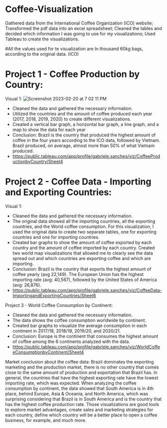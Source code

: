 # Coffee-Visualization

Gathered data from the International Coffee Organization (ICO) website;
Transformed the pdf data into an excel spreadsheet; Cleaned the tables and decided which information I was going to use for my visualizations;
Used Tableau to create the visualizations.

#All the values used for te visualization are In thousand 60kg bags, according to the original data. (ICO)

# Project 1 - Coffee Production by Country:

Visual 1: ![Screenshot 2023-02-20 at 7 02 11 PM](https://user-images.githubusercontent.com/123784158/220215333-732b9aa8-0a8e-4aa5-aae9-977d67739f1e.png)

- Cleaned the data and gathered the necessary information.
- Utilized the countries and the amount of coffee produced each year (2017, 2018, 2019, 2020) to create different visualizations.
- Created a vertical bar graph, a horizontal bar graph, a line graph, and a map to show the data for each year
- Conclusion: Brazil is the country that produced the highest amount of coffee in the four years according to the ICO data, followed by Vietnam. Brazil produced, on average, almost more than 50% of what Vietnam produced.
- https://public.tableau.com/app/profile/gabriele.sanches/viz/CoffeeProductionbyCountry/Sheet4


# Project 2 - Coffee Data - Importing and Exporting Countries:

Visual 1: 

- Cleaned the data and gathered the necessary information.
- The original data showed all the importing countries, all the exporting countries, and the World coffee consumption. For this visualization, I used the original data to create two separate tables, one for exporting countries and one for importing countries.
- Created bar graphs to show the amount of coffee exported by each country and the amount of coffee imported by each country. Created two world map visualizations that allowed me to clearly see the data spread out and which countries are exporting coffee and which are importing.
- Conclusion: Brazil is the country that exports the highest amount of coffee yearly (avg 22,149). The European Union has the highest importing rate (avg: 40,567), followed by the United States of America (avg: 26,876).
- https://public.tableau.com/app/profile/gabriele.sanches/viz/CoffeeData-ImportingandExportingCountries/Sheet6

Project 3 - World Coffee Consumption by Continent: 
- Cleaned the data and gathered the necessary information.
- The data shows the coffee consumption worldwide by continent. 
- Created bar graphs to visualize the average consumption in each continent in 2017/18, 2018/19, 2019/20, and 2020/21.
- Conclusion: Europe is the continent that consumes the highest amount of coffee among the 6 continents analyzed with the data. 
- https://public.tableau.com/app/profile/gabriele.sanches/viz/WorldCoffeeConsumptionbyContinent/Sheet4


Market conclusion about the coffee data: Brazil dominates the exporting marketing and the production market, there is no other country that comes close to the same amount of production and exportation that Brazil has.
In general, the countries that have the highest exporting rate have the lowest importing rate, which was expected. 
When analyzing the coffee consumption by continent, the data showed that South America is in 4th place, behind Europe, Asia & Oceania, and North America, which was surprising considering that Brazil is in South America and is the country that has the highest coffee production rate.
Those visualizations are good tools to explore market advantages, create sales and marketing strategies for each country, define which country will be a better place to open a coffee business, for example, and much more.
